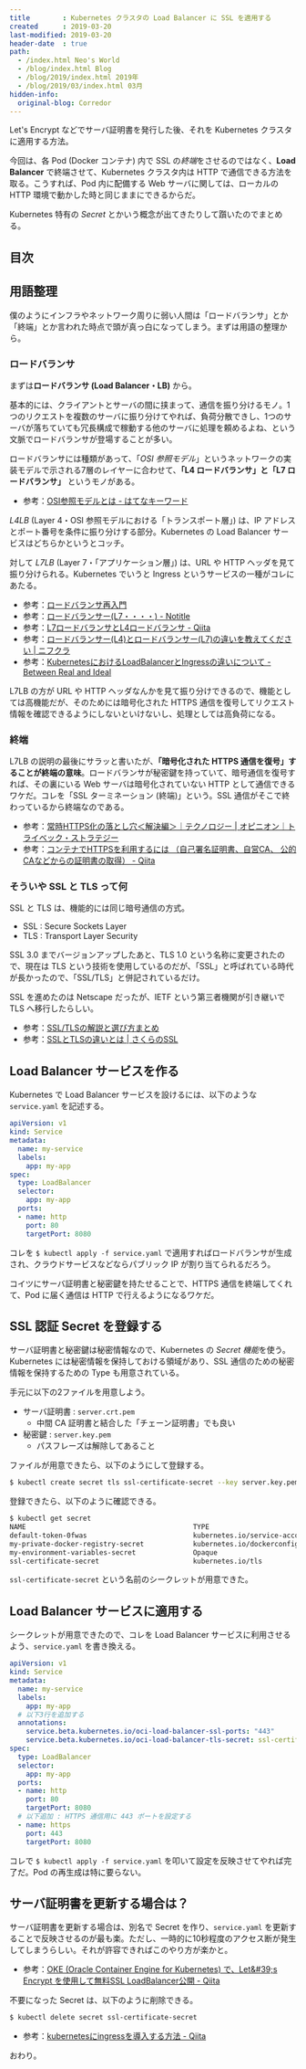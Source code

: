 ```yaml
---
title        : Kubernetes クラスタの Load Balancer に SSL を適用する
created      : 2019-03-20
last-modified: 2019-03-20
header-date  : true
path:
  - /index.html Neo's World
  - /blog/index.html Blog
  - /blog/2019/index.html 2019年
  - /blog/2019/03/index.html 03月
hidden-info:
  original-blog: Corredor
---
```


Let's Encrypt などでサーバ証明書を発行した後、それを Kubernetes クラスタに適用する方法。

今回は、各 Pod (Docker コンテナ) 内で SSL の*終端*をさせるのではなく、**Load Balancer** で終端させて、Kubernetes クラスタ内は HTTP で通信できる方法を取る。こうすれば、Pod 内に配備する Web サーバに関しては、ローカルの HTTP 環境で動かした時と同じままにできるからだ。

Kubernetes 特有の *Secret* とかいう概念が出てきたりして躓いたのでまとめる。

## 目次

## 用語整理

僕のようにインフラやネットワーク周りに弱い人間は「ロードバランサ」とか「終端」とか言われた時点で頭が真っ白になってしまう。まずは用語の整理から。

### ロードバランサ

まずは**ロードバランサ (Load Balancer・LB)** から。

基本的には、クライアントとサーバの間に挟まって、通信を振り分けるモノ。1つのリクエストを複数のサーバに振り分けてやれば、負荷分散できし、1つのサーバが落ちていても冗長構成で稼動する他のサーバに処理を頼めるよね、という文脈でロードバランサが登場することが多い。

ロードバランサには種類があって、「*OSI 参照モデル*」というネットワークの実装モデルで示される7層のレイヤーに合わせて、**「L4 ロードバランサ」と「L7 ロードバランサ」** というモノがある。

- 参考：[OSI参照モデルとは - はてなキーワード](http://d.hatena.ne.jp/keyword/OSI%BB%B2%BE%C8%A5%E2%A5%C7%A5%EB)

*L4LB* (Layer 4・OSI 参照モデルにおける「トランスポート層」) は、IP アドレスとポート番号を条件に振り分けする部分。Kubernetes の Load Balancer サービスはどちらかというとコッチ。

対して *L7LB* (Layer 7・「アプリケーション層」) は、URL や HTTP ヘッダを見て振り分けられる。Kubernetes でいうと Ingress というサービスの一種がコレにあたる。

- 参考：[ロードバランサ再入門](https://www.slideshare.net/ryuichitakashima3/ss-72343772)
- 参考：[ロードバランサー(L7・・・・) - Notitle](http://nothing-titile.hatenablog.jp/entry/2014/09/03/211802)
- 参考：[L7ロードバランサとL4ロードバランサ - Qiita](https://qiita.com/kimullaa/items/9e605e46ba63c6be7fe3)
- 参考：[ロードバランサー(L4)とロードバランサー(L7)の違いを教えてください | ニフクラ](https://cloud.nifty.com/cs/catalog/cloud_faq/catalog_130412001236_1.htm)
- 参考：[KubernetesにおけるLoadBalancerとIngressの違いについて - Between Real and Ideal](https://sff8.hatenablog.com/entry/2018/10/27/234757)

L7LB の方が URL や HTTP ヘッダなんかを見て振り分けできるので、機能としては高機能だが、そのためには暗号化された HTTPS 通信を復号してリクエスト情報を確認できるようにしないといけないし、処理としては高負荷になる。

### 終端

L7LB の説明の最後にサラッと書いたが、**「暗号化された HTTPS 通信を復号」することが終端の意味**。ロードバランサが秘密鍵を持っていて、暗号通信を復号すれば、その裏にいる Web サーバは暗号化されていない HTTP として通信できるワケだ。コレを「SSL ターミネーション (終端)」という。SSL 通信がそこで終わっているから終端なのである。

- 参考：[常時HTTPS化の落とし穴＜解決編＞｜テクノロジー | オピニオン｜トライベック・ストラテジー](https://www.tribeck.jp/column/opinion/technology/20171016/)
- 参考：[コンテナでHTTPSを利用するには （自己署名証明書、自営CA、 公的CAなどからの証明書の取得） - Qiita](https://qiita.com/MahoTakara/items/befb97ab05be17f54fec)

### そういや SSL と TLS って何

SSL と TLS は、機能的には同じ暗号通信の方式。

- SSL : Secure Sockets Layer
- TLS : Transport Layer Security

SSL 3.0 までバージョンアップしたあと、TLS 1.0 という名称に変更されたので、現在は TLS という技術を使用しているのだが、「SSL」と呼ばれている時代が長かったので、「SSL/TLS」と併記されているだけ。

SSL を進めたのは Netscape だったが、IETF という第三者機関が引き継いで TLS へ移行したらしい。

- 参考：[SSL/TLSの解説と選び方まとめ](https://www.geotrust.co.jp/ssl_guideline/ssl_beginners/)
- 参考：[SSLとTLSの違いとは | さくらのSSL](https://ssl.sakura.ad.jp/column/ssl_tls/)

## Load Balancer サービスを作る

Kubernetes で Load Balancer サービスを設けるには、以下のような `service.yaml` を記述する。

```yaml
apiVersion: v1
kind: Service
metadata:
  name: my-service
  labels:
    app: my-app
spec:
  type: LoadBalancer
  selector:
    app: my-app
  ports:
  - name: http
    port: 80
    targetPort: 8080
```

コレを `$ kubectl apply -f service.yaml` で適用すればロードバランサが生成され、クラウドサービスなどならパブリック IP が割り当てられるだろう。

コイツにサーバ証明書と秘密鍵を持たせることで、HTTPS 通信を終端してくれて、Pod に届く通信は HTTP で行えるようになるワケだ。

## SSL 認証 Secret を登録する

サーバ証明書と秘密鍵は秘密情報なので、Kubernetes の *Secret 機能*を使う。Kubernetes には秘密情報を保持しておける領域があり、SSL 通信のための秘密情報を保持するための Type も用意されている。

手元に以下の2ファイルを用意しよう。

- サーバ証明書 : `server.crt.pem`
  - 中間 CA 証明書と結合した「チェーン証明書」でも良い
- 秘密鍵 : `server.key.pem`
  - パスフレーズは解除してあること

ファイルが用意できたら、以下のようにして登録する。

```bash
$ kubectl create secret tls ssl-certificate-secret --key server.key.pem --cert server.crt.pem
```

登録できたら、以下のように確認できる。

```bash
$ kubectl get secret
NAME                                         TYPE                                  DATA   AGE
default-token-0fwas                          kubernetes.io/service-account-token   3      23d
my-private-docker-registry-secret            kubernetes.io/dockerconfigjson        1      23d
my-environment-variables-secret              Opaque                                17     2d
ssl-certificate-secret                       kubernetes.io/tls                     2      25s  # ← コレ
```

`ssl-certificate-secret` という名前のシークレットが用意できた。

## Load Balancer サービスに適用する

シークレットが用意できたので、コレを Load Balancer サービスに利用させるよう、`service.yaml` を書き換える。

```yaml
apiVersion: v1
kind: Service
metadata:
  name: my-service
  labels:
    app: my-app
  # 以下3行を追加する
  annotations:
    service.beta.kubernetes.io/oci-load-balancer-ssl-ports: "443"
    service.beta.kubernetes.io/oci-load-balancer-tls-secret: ssl-certificate-secret
spec:
  type: LoadBalancer
  selector:
    app: my-app
  ports:
  - name: http
    port: 80
    targetPort: 8080
  # 以下追加 : HTTPS 通信用に 443 ポートを設定する
  - name: https
    port: 443
    targetPort: 8080
```

コレで `$ kubectl apply -f service.yaml` を叩いて設定を反映させてやれば完了だ。Pod の再生成は特に要らない。

## サーバ証明書を更新する場合は？

サーバ証明書を更新する場合は、別名で Secret を作り、`service.yaml` を更新することで反映させるのが最も楽。ただし、一時的に10秒程度のアクセス断が発生してしまうらしい。それが許容できればこのやり方が楽かと。

- 参考：[OKE (Oracle Container Engine for Kubernetes) で、Let\&#39;s Encrypt を使用して無料SSL LoadBalancer公開 - Qiita](https://qiita.com/sugimount/items/39f18f0d50491a0b555e)

不要になった Secret は、以下のように削除できる。

```bash
$ kubectl delete secret ssl-certificate-secret
```

- 参考：[kubernetesにingressを導入する方法 - Qiita](https://qiita.com/Hirata-Masato/items/8e6b4536b6f1b23c5270)

おわり。
